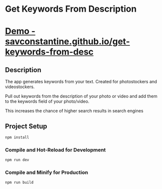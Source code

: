 # Get Keywords From Description

# <a href="https://savconstantine.github.io/get-keywords-from-desc/" target="_blank" rel="noreferrer">Demo - savconstantine.github.io/get-keywords-from-desc</a>

## Description
The app generates keywords from your text. Created for photostockers and videostockers. 

Pull out keywords from the description of your photo or video and add them to the keywords field of your photo/video. 

This increases the chance of higher search results in search engines

## Project Setup

```sh
npm install
```

### Compile and Hot-Reload for Development

```sh
npm run dev
```

### Compile and Minify for Production

```sh
npm run build
```
